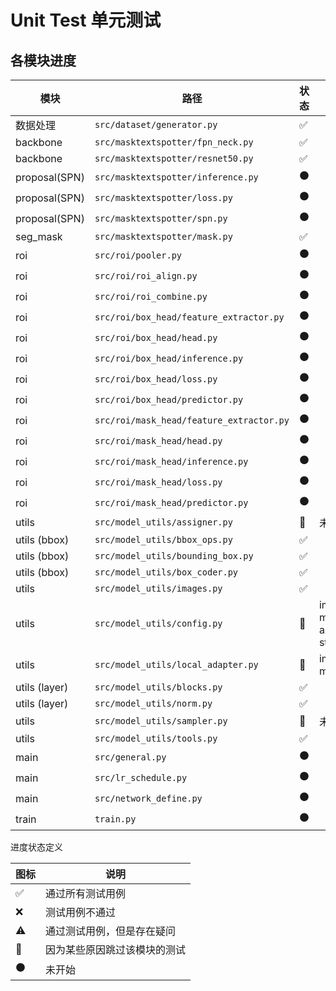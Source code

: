 # Unit Test 单元测试

## 各模块进度

| 模块          | 路径                                     | 状态               | 描述                                                         |
| ------------- | ---------------------------------------- | ------------------ | ------------------------------------------------------------ |
| 数据处理      | `src/dataset/generator.py`               | :white_check_mark: |                                                              |
| backbone      | `src/masktextspotter/fpn_neck.py`        | :white_check_mark: |                                                              |
| backbone      | `src/masktextspotter/resnet50.py`        | :white_check_mark: |                                                              |
| proposal(SPN) | `src/masktextspotter/inference.py`       | :black_circle:     |                                                              |
| proposal(SPN) | `src/masktextspotter/loss.py`            | :black_circle:     |                                                              |
| proposal(SPN) | `src/masktextspotter/spn.py`             | :black_circle:     |                                                              |
| seg_mask      | `src/masktextspotter/mask.py`            | :white_check_mark: |                                                              |
| roi           | `src/roi/pooler.py`                      | :black_circle:     |                                                              |
| roi           | `src/roi/roi_align.py`                   | :black_circle:     |                                                              |
| roi           | `src/roi/roi_combine.py`                 | :black_circle:     |                                                              |
| roi           | `src/roi/box_head/feature_extractor.py`  | :black_circle:     |                                                              |
| roi           | `src/roi/box_head/head.py`               | :black_circle:     |                                                              |
| roi           | `src/roi/box_head/inference.py`          | :black_circle:     |                                                              |
| roi           | `src/roi/box_head/loss.py`               | :black_circle:     |                                                              |
| roi           | `src/roi/box_head/predictor.py`          | :black_circle:     |                                                              |
| roi           | `src/roi/mask_head/feature_extractor.py` | :black_circle:     |                                                              |
| roi           | `src/roi/mask_head/head.py`              | :black_circle:     |                                                              |
| roi           | `src/roi/mask_head/inference.py`         | :black_circle:     |                                                              |
| roi           | `src/roi/mask_head/loss.py`              | :black_circle:     |                                                              |
| roi           | `src/roi/mask_head/predictor.py`         | :black_circle:     |                                                              |
| utils         | `src/model_utils/assigner.py`            | :no_entry_sign:    | 未使用                                                       |
| utils (bbox)  | `src/model_utils/bbox_ops.py`            | :white_check_mark: |                                                              |
| utils (bbox)  | `src/model_utils/bounding_box.py`        | :white_check_mark: |                                                              |
| utils (bbox)  | `src/model_utils/box_coder.py`           | :white_check_mark: |                                                              |
| utils         | `src/model_utils/images.py`              | :white_check_mark: |                                                              |
| utils         | `src/model_utils/config.py`              | :no_entry_sign:    | implemented from maskrcnn(mindspore)<br>and run in good status |
| utils         | `src/model_utils/local_adapter.py`       | :no_entry_sign:    | implemented from maskrcnn(mindspore)                         |
| utils (layer) | `src/model_utils/blocks.py`              | :white_check_mark: |                                                              |
| utils (layer) | `src/model_utils/norm.py`                | :white_check_mark: |                                                              |
| utils         | `src/model_utils/sampler.py`             | :no_entry_sign:    | 未使用                                                       |
| utils         | `src/model_utils/tools.py`               | :white_check_mark: |                                                              |
| main          | `src/general.py`                         | :black_circle:     |                                                              |
| main          | `src/lr_schedule.py`                     | :black_circle:     |                                                              |
| main          | `src/network_define.py`                  | :black_circle:     |                                                              |
| train         | `train.py`                               | :black_circle:     |                                                              |

进度状态定义

| 图标               | 说明                         |
| ------------------ | ---------------------------- |
| :white_check_mark: | 通过所有测试用例             |
| :x:                | 测试用例不通过               |
| :warning:          | 通过测试用例，但是存在疑问   |
| :no_entry_sign:    | 因为某些原因跳过该模块的测试 |
| :black_circle:     | 未开始                       |

